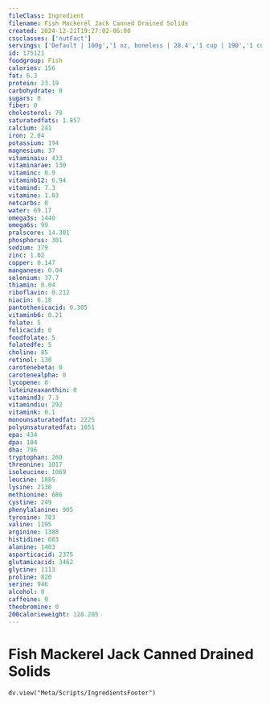 ```yaml
---
fileClass: Ingredient
filename: Fish Mackerel Jack Canned Drained Solids
created: 2024-12-21T19:27:02-06:00
cssclasses: ['nutFact']
servings: ['Default | 100g','1 oz, boneless | 28.4','1 cup | 190','1 cubic inch | 16','1 can (15 oz) | 361']
id: 175121
foodgroup: Fish
calories: 156
fat: 6.3
protein: 23.19
carbohydrate: 0
sugars: 0
fiber: 0
cholesterol: 79
saturatedfats: 1.857
calcium: 241
iron: 2.04
potassium: 194
magnesium: 37
vitaminaiu: 433
vitaminarae: 130
vitaminc: 0.9
vitaminb12: 6.94
vitamind: 7.3
vitamine: 1.03
netcarbs: 0
water: 69.17
omega3s: 1440
omega6s: 99
pralscore: 14.301
phosphorus: 301
sodium: 379
zinc: 1.02
copper: 0.147
manganese: 0.04
selenium: 37.7
thiamin: 0.04
riboflavin: 0.212
niacin: 6.18
pantothenicacid: 0.305
vitaminb6: 0.21
folate: 5
folicacid: 0
foodfolate: 5
folatedfe: 5
choline: 85
retinol: 130
carotenebeta: 0
carotenealpha: 0
lycopene: 0
luteinzeaxanthin: 0
vitamind3: 7.3
vitamindiu: 292
vitamink: 0.1
monounsaturatedfat: 2225
polyunsaturatedfat: 1651
epa: 434
dpa: 104
dha: 796
tryptophan: 260
threonine: 1017
isoleucine: 1069
leucine: 1885
lysine: 2130
methionine: 686
cystine: 249
phenylalanine: 905
tyrosine: 783
valine: 1195
arginine: 1388
histidine: 683
alanine: 1403
asparticacid: 2375
glutamicacid: 3462
glycine: 1113
proline: 820
serine: 946
alcohol: 0
caffeine: 0
theobromine: 0
200calorieweight: 128.205
---
```


# Fish Mackerel Jack Canned Drained Solids

```dataviewjs
dv.view("Meta/Scripts/IngredientsFooter")
```